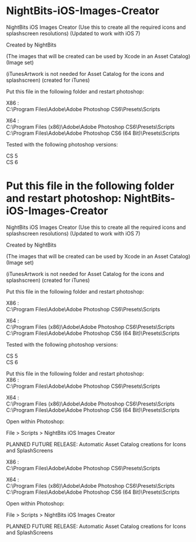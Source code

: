 NightBits-iOS-Images-Creator
============================

NightBits iOS Images Creator (Use this to create all the required icons and splashscreen resolutions) 
(Updated to work with iOS 7) 


Created by NightBits

(The images that will be created can be used by Xcode in an Asset Catalog) (Image set)

(iTunesArtwork is not needed for Asset Catalog for the icons and splashscreen) (created for iTunes)

Put this file in the following folder and restart photoshop: 


X86 : <br/> C:\Program Files\Adobe\Adobe Photoshop CS6\Presets\Scripts 

X64 : <br/>  C:\Program Files (x86)\Adobe\Adobe Photoshop CS6\Presets\Scripts <br/> 
C:\Program Files\Adobe\Adobe Photoshop CS6 (64 Bit)\Presets\Scripts

Tested with the following photoshop versions: <br/> 


CS 5 <br/> 
CS 6 <br/> 

Put this file in the following folder and restart photoshop: NightBits-iOS-Images-Creator
============================

NightBits iOS Images Creator (Use this to create all the required icons and splashscreen resolutions) 
(Updated to work with iOS 7) 


Created by NightBits

(The images that will be created can be used by Xcode in an Asset Catalog) (Image set)

(iTunesArtwork is not needed for Asset Catalog for the icons and splashscreen) (created for iTunes)

Put this file in the following folder and restart photoshop: 


X86 : <br/> C:\Program Files\Adobe\Adobe Photoshop CS6\Presets\Scripts 

X64 : <br/>  C:\Program Files (x86)\Adobe\Adobe Photoshop CS6\Presets\Scripts <br/> 
C:\Program Files\Adobe\Adobe Photoshop CS6 (64 Bit)\Presets\Scripts

Tested with the following photoshop versions: <br/> 


CS 5 <br/> 
CS 6 <br/> 

Put this file in the following folder and restart photoshop: <br/> 
X86 : <br/> C:\Program Files\Adobe\Adobe Photoshop CS6\Presets\Scripts <br/> 

X64 : <br/>  C:\Program Files (x86)\Adobe\Adobe Photoshop CS6\Presets\Scripts <br/> 
C:\Program Files\Adobe\Adobe Photoshop CS6 (64 Bit)\Presets\Scripts

Open within Photoshop: 

File > Scripts > NightBits iOS Images Creator 

PLANNED FUTURE RELEASE:  Automatic Asset Catalog creations for Icons and SplashScreens

X86 : <br/> C:\Program Files\Adobe\Adobe Photoshop CS6\Presets\Scripts <br/> 

X64 : <br/>  C:\Program Files (x86)\Adobe\Adobe Photoshop CS6\Presets\Scripts <br/> 
C:\Program Files\Adobe\Adobe Photoshop CS6 (64 Bit)\Presets\Scripts

Open within Photoshop: 

File > Scripts > NightBits iOS Images Creator 

PLANNED FUTURE RELEASE:  Automatic Asset Catalog creations for Icons and SplashScreens
